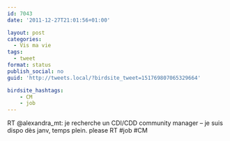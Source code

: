 ```yaml
---
id: 7043
date: '2011-12-27T21:01:56+01:00'

layout: post
categories:
  - Vis ma vie
tags:
  - tweet
format: status
publish_social: no
guid: 'http://tweets.local/?birdsite_tweet=151769807065329664'

birdsite_hashtags:
    - CM
    - job
---
```


RT @alexandra\_mt: je recherche un CDI/CDD community manager – je suis dispo dès janv, temps plein. please RT #job #CM